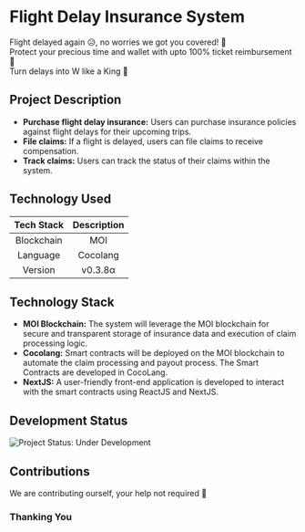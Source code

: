 # Flight Delay Insurance System

Flight delayed again 😥, no worries we got you covered! 🤗 </br>
Protect your precious time and wallet with upto 100% ticket reimbursement 🤑 </br>
Turn delays into W like a King 👑 </br>

## Project Description

* **Purchase flight delay insurance:** Users can purchase insurance policies against flight delays for their upcoming trips.
* **File claims:** If a flight is delayed, users can file claims to receive compensation.
* **Track claims:** Users can track the status of their claims within the system.

## Technology Used
|Tech Stack|Description|
|:-:|:-:|
|Blockchain|MOI|
|Language|Cocolang|
|Version|v0.3.8α|

## Technology Stack

* **MOI Blockchain:** The system will leverage the MOI blockchain for secure and transparent storage of insurance data and execution of claim processing logic.
* **Cocolang:** Smart contracts will be deployed on the MOI blockchain to automate the claim processing and payout process. The Smart Contracts are developed in CocoLang.
* **NextJS:** A user-friendly front-end application is developed to interact with the smart contracts using ReactJS and NextJS.

## Development Status

![Project Status: Under Development](https://img.shields.io/badge/Project_Status-Under_Development-yellow)
<!-- ![Project Status: Completed](https://img.shields.io/badge/Project_Status-Completed-green) -->

## Contributions

We are contributing ourself, your help not required 🙂

### Thanking You
